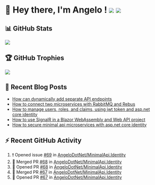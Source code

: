 # 👋 Hey there, I'm Angelo ! ![](https://img.shields.io/badge/Intel-Core_i5_12th-0071C5?style=for-the-badge&logo=intel&logoColor=white) <a href="https://www.buymeacoffee.com/angelodotnet" target="_blank"><img src="https://img.shields.io/badge/Buy%20Me%20A%20Coffee-FFDD00.svg?style=for-the-badge&logo=Buy-Me-A-Coffee&logoColor=black"></a>

## 📊 GitHub Stats
![](http://github-profile-summary-cards.vercel.app/api/cards/profile-details?username=angelodotnet&theme=default)
<!--
![](http://github-profile-summary-cards.vercel.app/api/cards/repos-per-language?username=angelodotnet&theme=default)
![](http://github-profile-summary-cards.vercel.app/api/cards/most-commit-language?username=angelodotnet&theme=default)
![](http://github-profile-summary-cards.vercel.app/api/cards/stats?username=angelodotnet&theme=default)
![](http://github-profile-summary-cards.vercel.app/api/cards/productive-time?username=angelodotnet&theme=default&utcOffset=2)

![](https://github-readme-stats.vercel.app/api?username=angelodotnet&theme=dracula&show_icons=true&hide_border=true&count_private=true)
![](https://github-readme-streak-stats.herokuapp.com/?user=angelodotnet&theme=dracula&hide_border=true)
-->

## 🏆 GitHub Trophies
<img src="https://github-profile-trophy.vercel.app/?username=AngeloDotNet&no-frame=false&no-bg=false&margin-w=4&row=1" />

## 📝 Recent Blog Posts  
<!-- BLOG-POST-LIST:START -->
- [How can dynamically add separate API endpoints](https://dev.to/angelodotnet/how-can-dynamically-add-separate-api-endpoints-4h56)
- [How to connect two microservices with RabbitMQ and Rebus](https://dev.to/angelodotnet/how-to-connect-two-microservices-with-rabbitmq-and-rebus-278)
- [How to manage users, roles, and claims, using jwt token and asp.net core identity](https://dev.to/angelodotnet/how-to-manage-roles-permissions-and-more-using-jwt-token-and-aspnet-core-identity-11k0)
- [How to use SignalR in a Blazor WebAssembly and Web API project](https://dev.to/angelodotnet/how-to-use-signalr-in-a-blazor-webassembly-and-web-api-project-27cp)
- [How to secure minimal api microservices with asp.net core identity](https://dev.to/angelodotnet/how-to-secure-minimal-api-microservices-with-aspnet-core-identity-2o68)
<!-- BLOG-POST-LIST:END -->

## ⚡ Recent GitHub Activity
<!--START_SECTION:activity-->
1. ❗ Opened issue [#69](https://github.com/AngeloDotNet/MinimalApi.Identity/issues/69) in [AngeloDotNet/MinimalApi.Identity](https://github.com/AngeloDotNet/MinimalApi.Identity)
2. 🎉 Merged PR [#68](https://github.com/AngeloDotNet/MinimalApi.Identity/pull/68) in [AngeloDotNet/MinimalApi.Identity](https://github.com/AngeloDotNet/MinimalApi.Identity)
3. 💪 Opened PR [#68](https://github.com/AngeloDotNet/MinimalApi.Identity/pull/68) in [AngeloDotNet/MinimalApi.Identity](https://github.com/AngeloDotNet/MinimalApi.Identity)
4. 🎉 Merged PR [#67](https://github.com/AngeloDotNet/MinimalApi.Identity/pull/67) in [AngeloDotNet/MinimalApi.Identity](https://github.com/AngeloDotNet/MinimalApi.Identity)
5. 💪 Opened PR [#67](https://github.com/AngeloDotNet/MinimalApi.Identity/pull/67) in [AngeloDotNet/MinimalApi.Identity](https://github.com/AngeloDotNet/MinimalApi.Identity)
<!--END_SECTION:activity-->
